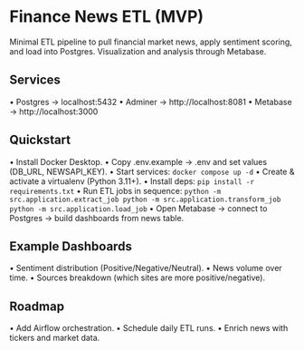 # Finance News ETL (MVP)

Minimal ETL pipeline to pull financial market news, apply sentiment scoring, and load into Postgres.
Visualization and analysis through Metabase.

## Services
•   Postgres → localhost:5432
•	Adminer → http://localhost:8081
•	Metabase → http://localhost:3000

## Quickstart
•   Install Docker Desktop.
•   Copy .env.example → .env and set values (DB_URL, NEWSAPI_KEY).
•   Start services: `docker compose up -d`
•   Create & activate a virtualenv (Python 3.11+).
•   Install deps: `pip install -r requirements.txt`
•   Run ETL jobs in sequence:
`python -m src.application.extract_job
python -m src.application.transform_job
python -m src.application.load_job`
•   Open Metabase → connect to Postgres → build dashboards from news table.

## Example Dashboards
•	Sentiment distribution (Positive/Negative/Neutral).
•	News volume over time.
•	Sources breakdown (which sites are more positive/negative).

## Roadmap
•	Add Airflow orchestration.
•	Schedule daily ETL runs.
•	Enrich news with tickers and market data.
